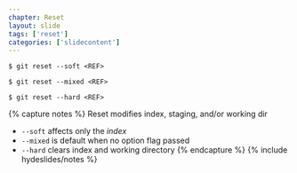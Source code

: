 ```yaml
---
chapter: Reset
layout: slide
tags: ['reset']
categories: ['slidecontent']
---
```




	$ git reset --soft <REF>

	$ git reset --mixed <REF>

	$ git reset --hard <REF>


{% capture notes %}
Reset modifies index, staging, and/or working dir

* `--soft` affects only the _index_
* `--mixed` is default when no option flag passed
* `--hard` clears index and working directory
{% endcapture %}
{% include hydeslides/notes %}